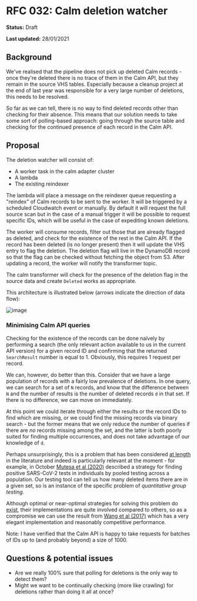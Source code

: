 # RFC 032: Calm deletion watcher

**Status:** Draft

**Last updated:** 28/01/2021

## Background

We've realised that the pipeline does not pick up deleted Calm records - once they're deleted there is no trace of them in the Calm API, but they remain in the source VHS tables. Especially because a cleanup project at the end of last year was responsible for a very large number of deletions, this needs to be resolved.

So far as we can tell, there is no way to find deleted records other than checking for their absence. This means that our solution needs to take some sort of polling-based approach: going through the source table and checking for the continued presence of each record in the Calm API.

## Proposal

The deletion watcher will consist of:

- A worker task in the calm adapter cluster
- A lambda
- The existing reindexer

The lambda will place a message on the reindexer queue requesting a "reindex" of Calm records to be sent to the worker. It will be triggered by a scheduled Cloudwatch event or manually. By default it will request the full source scan but in the case of a manual trigger it will be possible to request specific IDs, which will be useful in the case of expediting known deletions.

The worker will consume records, filter out those that are already flagged as deleted, and check for the existence of the rest in the Calm API. If the record has been deleted (is no longer present) then it will update the VHS entry to flag the deletion. The deletion flag will live in the DynamoDB record so that the flag can be checked without fetching the object from S3. After updating a record, the worker will notify the transformer topic.

The calm transformer will check for the presence of the deletion flag in the source data and create `Deleted` works as appropriate.

This architecture is illustrated below (arrows indicate the direction of data flow):

![image](https://user-images.githubusercontent.com/4429247/106171539-8da8dd00-6189-11eb-9aca-2577f1ab6ed7.png)

### Minimising Calm API queries

Checking for the existence of the records can be done naïvely by performing a search (the only relevant action available to us in the current API version) for a given record ID and confirming that the returned `SearchResult` number is equal to 1. Obviously, this requires 1 request per record.

We can, however, do better than this. Consider that we have a large population of records with a fairly low prevalence of deletions. In one query, we can search for a set of `N` records, and know that the difference between `N` and the number of results is the number of deleted records `d`  in that set. If there is no difference, we can move on immediately.

At this point we could iterate through either the results or the record IDs to find which are missing, or we could find the missing records via binary search - but the former means that we only reduce the number of queries if there are _no_ records missing among the set, and the latter is both poorly suited for finding multiple occurrences, and does not take advantage of our knowledge of `d`.

Perhaps unsurprisingly, this is a problem that has been considered [at length](https://arxiv.org/pdf/1902.06002.pdf) in the literature and indeed is particularly relevant at the moment - for example, in October [Mutesa et al (2020)](https://www.nature.com/articles/s41586-020-2885-5) described a strategy for finding positive SARS-CoV-2 tests in individuals by pooled testing across a population. Our testing tool can tell us how many deleted items there are in a given set, so is an instance of the specific problem of *quantitative group testing*.

Although optimal or near-optimal strategies for solving this problem do [exist](http://www.learningtheory.org/colt2009/papers/004.pdf), their implementations are quite involved compared to others, so as a compromise we can use the result from [Wang et al (2017)](https://arxiv.org/abs/1407.2283) which has a very elegant implementation and reasonably competitive performance.

Note: I have verified that the Calm API is happy to take requests for batches of IDs up to (and probably beyond) a size of 1000.

## Questions & potential issues

- Are we really 100% sure that polling for deletions is the only way to detect them?
- Might we want to be continually checking (more like crawling) for deletions rather than doing it all at once?

